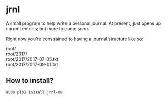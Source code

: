 # jrnl

A small program to help write a personal journal. At present, just opens
up current entries; but more to come soon.

Right now you're constrained to having a journal structure like so:

root/  
root/2017/  
root/2017/2017-07-05.txt  
root/2017/2017-09-01.txt

## How to install?

```
sudo pip3 install jrnl-mw
```
